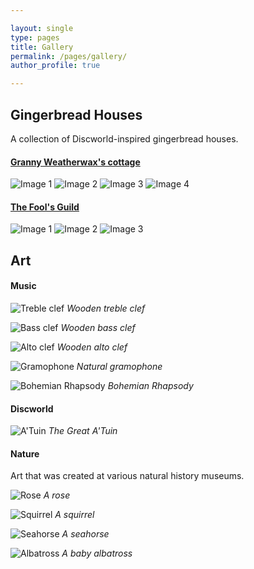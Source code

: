 ```yaml
---

layout: single
type: pages
title: Gallery
permalink: /pages/gallery/
author_profile: true

---
```


## Gingerbread Houses

A collection of Discworld-inspired gingerbread houses.

#### [Granny Weatherwax's cottage](https://www.discworldemporium.com/blog/illustrating-granny-weatherwax-s-cottage-n11)
![Image 1](../assets/images/weatherwax1.jpg)
![Image 2](../assets/images/weatherwax2.jpg)
![Image 3](../assets/images/weatherwax3.jpg)
![Image 4](../assets/images/weatherwax4.jpg)

#### [The Fool's Guild](https://wiki.lspace.org/Fools%27_Guild)
![Image 1](../assets/images/fool1.jpg)
![Image 2](../assets/images/fool2.jpg)
![Image 3](../assets/images/fool3.jpg)

## Art

#### Music
![Treble clef](../assets/images/treble.jpg)
*Wooden treble clef*

![Bass clef](../assets/images/bass.jpg)
*Wooden bass clef*

![Alto clef](../assets/images/alto.jpg)
*Wooden alto clef*

![Gramophone](../assets/images/gramophone.jpg)
*Natural gramophone*

![Bohemian Rhapsody](../assets/images/bho-rhap.jpg)
*Bohemian Rhapsody*

#### Discworld
![A'Tuin](../assets/images/discworld.jpg)
*The Great A'Tuin*

#### Nature

Art that was created at various natural history museums. 

![Rose](../assets/images/rose.jpg)
*A rose*

![Squirrel](../assets/images/squirrel.jpg)
*A squirrel*

![Seahorse](../assets/images/seahorse.jpg)
*A seahorse*

![Albatross](../assets/images/albatross.jpg)
*A baby albatross*



